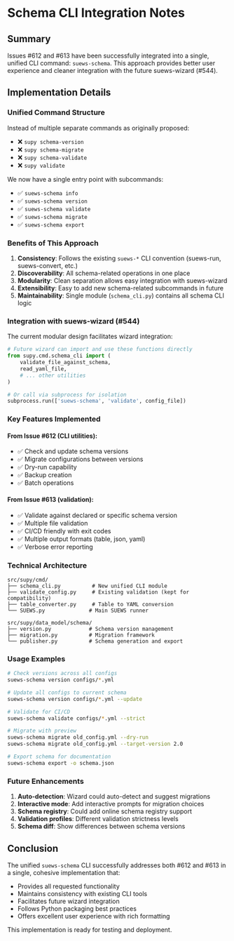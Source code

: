 # Schema CLI Integration Notes

## Summary

Issues #612 and #613 have been successfully integrated into a single, unified CLI command: `suews-schema`. This approach provides better user experience and cleaner integration with the future suews-wizard (#544).

## Implementation Details

### Unified Command Structure

Instead of multiple separate commands as originally proposed:
- ❌ `supy schema-version`
- ❌ `supy schema-migrate`  
- ❌ `supy schema-validate`
- ❌ `supy validate`

We now have a single entry point with subcommands:
- ✅ `suews-schema info`
- ✅ `suews-schema version`
- ✅ `suews-schema validate`
- ✅ `suews-schema migrate`
- ✅ `suews-schema export`

### Benefits of This Approach

1. **Consistency**: Follows the existing `suews-*` CLI convention (suews-run, suews-convert, etc.)
2. **Discoverability**: All schema-related operations in one place
3. **Modularity**: Clean separation allows easy integration with suews-wizard
4. **Extensibility**: Easy to add new schema-related subcommands in future
5. **Maintainability**: Single module (`schema_cli.py`) contains all schema CLI logic

### Integration with suews-wizard (#544)

The current modular design facilitates wizard integration:

```python
# Future wizard can import and use these functions directly
from supy.cmd.schema_cli import (
    validate_file_against_schema,
    read_yaml_file,
    # ... other utilities
)

# Or call via subprocess for isolation
subprocess.run(['suews-schema', 'validate', config_file])
```

### Key Features Implemented

#### From Issue #612 (CLI utilities):
- ✅ Check and update schema versions
- ✅ Migrate configurations between versions
- ✅ Dry-run capability
- ✅ Backup creation
- ✅ Batch operations

#### From Issue #613 (validation):
- ✅ Validate against declared or specific schema version
- ✅ Multiple file validation
- ✅ CI/CD friendly with exit codes
- ✅ Multiple output formats (table, json, yaml)
- ✅ Verbose error reporting

### Technical Architecture

```
src/supy/cmd/
├── schema_cli.py          # New unified CLI module
├── validate_config.py     # Existing validation (kept for compatibility)
├── table_converter.py     # Table to YAML conversion
└── SUEWS.py              # Main SUEWS runner

src/supy/data_model/schema/
├── version.py            # Schema version management
├── migration.py          # Migration framework
└── publisher.py          # Schema generation and export
```

### Usage Examples

```bash
# Check versions across all configs
suews-schema version configs/*.yml

# Update all configs to current schema
suews-schema version configs/*.yml --update

# Validate for CI/CD
suews-schema validate configs/*.yml --strict

# Migrate with preview
suews-schema migrate old_config.yml --dry-run
suews-schema migrate old_config.yml --target-version 2.0

# Export schema for documentation
suews-schema export -o schema.json
```

### Future Enhancements

1. **Auto-detection**: Wizard could auto-detect and suggest migrations
2. **Interactive mode**: Add interactive prompts for migration choices
3. **Schema registry**: Could add online schema registry support
4. **Validation profiles**: Different validation strictness levels
5. **Schema diff**: Show differences between schema versions

## Conclusion

The unified `suews-schema` CLI successfully addresses both #612 and #613 in a single, cohesive implementation that:
- Provides all requested functionality
- Maintains consistency with existing CLI tools
- Facilitates future wizard integration
- Follows Python packaging best practices
- Offers excellent user experience with rich formatting

This implementation is ready for testing and deployment.